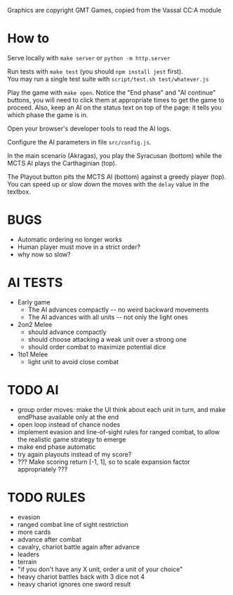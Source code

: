 
Graphics are copyright GMT Games, copied from the Vassal CC:A module

# How to

Serve locally with `make server` or `python -m http.server`

Run tests with `make test` (you should `npm install jest` first).  
You may run a single test suite with `script/test.sh test/whatever.js`

Play the game with `make open`. Notice the "End phase" and "AI continue" 
buttons, you will need to click them at appropriate times to get the game to proceed. 
Also, keep an AI on the status text on top of the page: it tells you which phase the game is in.

Open your browser's developer tools to read the AI logs.

Configure the AI parameters in file `src/config.js`. 

In the main scenario (Akragas), you play the Syracusan (bottom) while the MCTS AI plays 
the Carthaginian (top).

The Playout button pits the MCTS AI (bottom) against a greedy player (top).  You can speed up 
or slow down the moves with the `delay` value in the textbox.

# BUGS

 - Automatic ordering no longer works
 - Human player must move in a strict order?
 - why now so slow?

# AI TESTS

  - Early game
    - The AI advances compactly -- no weird backward movements
    - The AI advances with all units -- not only the light ones
  - 2on2 Melee
    - should advance compactly 
    - should choose attacking a weak unit over a strong one
    - should order combat to maximize potential dice
  - 1to1 Melee
    - light unit to avoid close combat


# TODO AI 

- group order moves: make the UI think about each unit in turn, and make endPhase available only at the end
- open loop instead of chance nodes
- implement evasion and line-of-sight rules for ranged combat, to allow the realistic game strategy to emerge
- make end phase automatic
- try again playouts instead of my score?
- ??? Make scoring return [-1, 1], so to scale expansion factor appropriately ???


# TODO RULES

- evasion
- ranged combat line of sight restriction
- more cards
- advance after combat
- cavalry, chariot battle again after advance
- leaders
- terrain
- "if you don't have any X unit, order a unit of your choice"
- heavy chariot battles back with 3 dice not 4
- heavy chariot ignores one sword result


